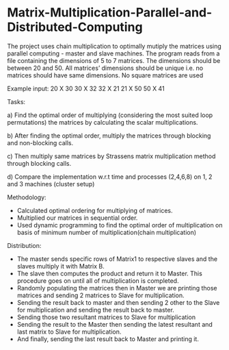# Matrix-Multiplication-Parallel-and-Distributed-Computing
The project uses chain multiplication to optimally mutiply the matrices using parallel computing - master and slave machines.
The program reads from a file containing the dimensions of 5 to 7 matrices. The dimensions should be
between 20 and 50. All matrices’ dimensions should be unique i.e. no matrices should have same
dimensions. No square matrices are used

Example input:
20 X 30
30 X 32
32 X 21
21 X 50
50 X 41

Tasks:

a) Find the optimal order of multiplying (considering the most suited loop permutations) the
matrices by calculating the scalar multiplications.

b) After finding the optimal order, multiply the matrices through blocking and non-blocking calls.

c) Then multiply same matrices by Strassens matrix multiplication method through blocking calls.

d) Compare the implementation w.r.t time and processes (2,4,6,8) on 1, 2 and 3 machines (cluster
setup)


Methodology:
- Calculated optimal ordering for multiplying of matrices.
- Multiplied our matrices in sequential order.
- Used dynamic programming to find the optimal order of multiplication on basis of minimum number of multiplication(chain multiplication)
  
Distribution:

- The master sends specific rows of Matrix1 to respective slaves and the slaves multiply it with Matrix B.
- The slave then computes the product and return it to Master. This procedure goes on until all of multiplication is completed.
- Randomly populating the matrices then in Master we are printing those matrices and sending 2 matrices to Slave for multiplication.
- Sending the result back to master and then sending 2 other to the Slave for multiplication and sending the result back to master.
- Sending those two resultant matrices to Slave for multiplication
- Sending the result to the Master then sending the latest resultant and last matrix to Slave for multiplication.
- And finally, sending the last result back to Master and printing it.



